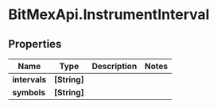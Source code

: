 # BitMexApi.InstrumentInterval

## Properties
Name | Type | Description | Notes
------------ | ------------- | ------------- | -------------
**intervals** | **[String]** |  | 
**symbols** | **[String]** |  | 



